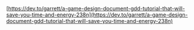 
[https://dev.to/garrett/a-game-design-document-gdd-tutorial-that-will-save-you-time-and-energy-238n](https://dev.to/garrett/a-game-design-document-gdd-tutorial-that-will-save-you-time-and-energy-238n)